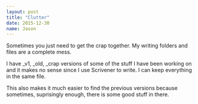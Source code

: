 ```yaml
---
layout: post
title: "Clutter"
date: 2015-12-30
name: Jason
---
```


Sometimes you just need to get the crap together. My writing folders and files are a complete mess.

I have _v1, _old, _crap versions of some of the stuff I have been working on and it makes no sense since I use Scrivener to write. I can keep everything in the same file.

This also makes it much easier to find the previous versions because sometimes, suprisingly enough, there is some good stuff in there.
